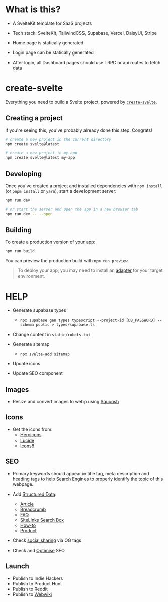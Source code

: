 
# What is this?
- A SvelteKit template for SaaS projects
- Tech stack: SvelteKit, TailwindCSS, Supabase, Vercel, DaisyUI, Stripe

- Home page is statically generated
- Login page can be statically generated
- After login, all Dashboard pages should use TRPC or api routes to fetch data


# create-svelte

Everything you need to build a Svelte project, powered by [`create-svelte`](https://github.com/sveltejs/kit/tree/main/packages/create-svelte).

## Creating a project

If you're seeing this, you've probably already done this step. Congrats!

```bash
# create a new project in the current directory
npm create svelte@latest

# create a new project in my-app
npm create svelte@latest my-app
```

## Developing

Once you've created a project and installed dependencies with `npm install` (or `pnpm install` or `yarn`), start a development server:

```bash
npm run dev

# or start the server and open the app in a new browser tab
npm run dev -- --open
```

## Building

To create a production version of your app:

```bash
npm run build
```

You can preview the production build with `npm run preview`.

> To deploy your app, you may need to install an [adapter](https://kit.svelte.dev/docs/adapters) for your target environment.

# HELP

- Generate supabase types

  - `npx supabase gen types typescript --project-id [DB_PASSWORD] --schema public > types/supabase.ts`

- Change content in `static/robots.txt`
- Generate sitemap
  - `npx svelte-add sitemap`
- Update icons
- Update SEO component

## Images

- Resize and convert images to webp using [Squoosh](https://squoosh.app/)

## Icons

- Get the icons from:
  - [Heroicons](https://heroicons.com/)
  - [Lucide](https://lucide.dev/icons/)
  - [Icons8](https://icons8.com/icons/set/tiktok)

## SEO

- Primary keywords should appear in title tag, meta description and heading tags to help Search Engines to properly identify the topic of this webpage.

- Add [Structured Data](https://developers.google.com/search/docs/appearance/structured-data/search-gallery):
  - [Article](https://developers.google.com/search/docs/data-types/article)
  - [Breadcrumb](https://developers.google.com/search/docs/data-types/breadcrumb)
  - [FAQ](https://developers.google.com/search/docs/data-types/faqpage)
  - [SiteLinks Search Box](https://developers.google.com/search/docs/data-types/sitelinks-searchbox)
  - [How-to](https://developers.google.com/search/docs/data-types/how-to)
  - [Product](https://developers.google.com/search/docs/data-types/product)
- Check [social sharing](https://www.opengraph.xyz/url/https%3A%2F%2Flavelada.es%2F) via OG tags
- Check and [Optimise](https://www.seoptimer.com/svelte-saas-template.vercel.app) SEO

## Launch

- Publish to Indie Hackers
- Publish to Product Hunt
- Publish to Reddit
- Publish to [Webwiki](https://www.webwiki.com/)
